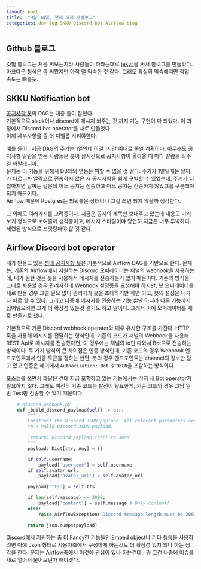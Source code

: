 ```yaml
---
layout: post
title:  "9월 14일, 현재 까지 개발로그"
categories: dev-log SKKU Discord-bot Airflow blog
---
```


## Github 블로그
깃헙 블로그는 처음 써보는지라 사람들이 하라는대로 [jekyll][jekyll]을 써서 블로그를 만들었다.  
마크다운 형식은 좀 써봤지만 아직 덜 익숙한 것 같다. 그래도 확실히 익숙해지면 작업 속도는 빠를듯.

## SKKU Notification bot
[공지사항 봇][skku_noti_bot]의 DAG는 대충 틀이 잡혔다.  
기본적으로 slack이나 discord에 메시지 쏴주는 것 까지 기능 구현이 다 되었다. 이 과정에서 Discord bot operator를 새로 만들었다.  
이제 세부사항을 좀 더 디벨롭 시켜야한다.

예를 들어.. 지금 DAG의 주기는 1일인데 이걸 1시간 이내로 줄일 계획이다. 아무래도 공지사항 알람을 받는 사람들은 봇이 실시간으로 공지사항이 올라올 때 마다 알람을 쏴주길 바랄테니까..  
문제는 이 기능을 위해서 DB와의 연동은 피할 수 없을 것 같다. 주기가 1일일때는 날짜가 다르니까 알람으로 전송하지 않은 새 공지사항을 쉽게 구별할 수 있었는데, 주기가 더 짧아지면 날짜는 같은데 어느 공지는 전송하고 어느 공지는 전송하지 않았고를 구분해야 되기 때문이다.  
Airflow 때문에 Postgres는 띄워놓은 상태이니 그걸 쓰면 되지 않을까 생각한다.

그 외에도 여러가지를 고려중이다. 지금은 공지의 제목만 보내주고 있는데 내용도 미리보기 형식으로 보여줄까 생각중이고, 메시지 스타일이야 당연히 지금은 너무 투박하다. 세련된 방식으로 포맷팅해야 할 것 같다.


## Airflow Discord bot operator
내가 만들고 있는 [성대 공지사항 봇][skku_noti_bot]은 기본적으로 Airflow DAG를 기반으로 한다. 문제는, 기존의 Airflow에서 지원하는 Discord 오퍼레이터는 채널의 webhook을 사용하는데, 내가 원한 것은 봇을 사용해서 메시지를 전송하는거 였기 때문이다. 기존의 방식을 그대로 차용할 경우 관리자한테 Webhook 설정등을 요청해야 하지만, 봇 오퍼레이터를 새로 만들 경우 그럴 필요 없이 관리자가 봇을 초대하기만 하면 되고, 봇의 설정은 내가 다 따로 할 수 있다. 그리고 나중에 메시지를 전송하는 기능 뿐만 아니라 다른 기능까지 집어넣으려면 그게 더 확장성 있는것 같기도 하고 말이다. 그래서 아예 오퍼레이터를 새로 만들기로 했다.

기본적으로 기존 Discord webhook operator와 매우 유사한 구조를 가진다. HTTP 훅을 사용해 메시지를 전달하는 형식인데, 기존의 코드가 채널의 Webhook을 사용해 REST Api로 메시지를 전송했다면, 이 경우에는 채널의 id만 따와서 Bot으로 전송하는 방식이다. 두 가지 방식의 큰 차이점은 인증 방식인데, 기존 코드의 경우 Webhook 엔드포인트에서 인증 토큰을 정하는 반면, 봇의 경우 엔드포인트는 channel의 정보만 담고 있고 인증은 헤더에서 `Authorization: Bot $TOKEN`을 포함하는 방식이다.

포스트를 쓰면서 깨달은 건데 지금 포함하고 있는 기능에서는 딱히 새 Bot operator가 필요하지 않다. 그래도 여전히 기존 코드는 발전이 필요한게, 기존 코드의 경우 그냥 일반 Text만 전송할 수 있기 때문이다. 
```python
    # discord_webhook.py
    def _build_discord_payload(self) -> str:
        """
        Construct the Discord JSON payload. All relevant parameters are combined here
        to a valid Discord JSON payload.

        :return: Discord payload (str) to send
        """
        payload: Dict[str, Any] = {}

        if self.username:
            payload['username'] = self.username
        if self.avatar_url:
            payload['avatar_url'] = self.avatar_url

        payload['tts'] = self.tts

        if len(self.message) <= 2000:
            payload['content'] = self.message # Only content!
        else:
            raise AirflowException('Discord message length must be 2000 or fewer characters.')

        return json.dumps(payload)
```
Discord에서 지원하는 좀 더 Fancy한 기능들인 Embed object나 기타 등등을 사용하려면 아예 Json 형태로 사용자측에서 구성하게 하는것도 더 확장성 있지 않나 하는 생각을 한다. 문제는 Airflow측에서 이것에 관심이 있나 하는건데.. 뭐 그건 나중에 이슈를 새로 열어서 물어보던가 해야겠다.


[jekyll]: https://jekyllrb.com/
[skku_noti_bot]: https://github.com/Sonins/SKKU-Notification-Bot-Dag